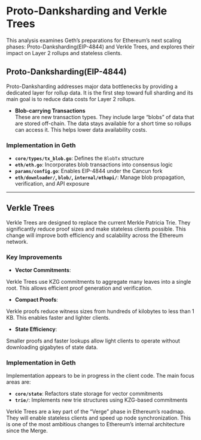 # Proto-Danksharding and Verkle Trees

This analysis examines Geth’s preparations for Ethereum’s next scaling phases: Proto-Danksharding(EIP-4844) and Verkle Trees, and explores their impact on Layer 2 rollups and stateless clients.

## Proto-Danksharding(EIP-4844)

Proto-Danksharding addresses major data bottlenecks by providing a dedicated layer for rollup data. It is the first step toward full sharding and its main goal is to reduce data costs for Layer 2 rollups.

- **Blob-carrying Transactions**  
  These are new transaction types. They include large “blobs” of data that are stored off-chain. The data stays available for a short time so rollups can access it. This helps lower data availability costs.

### Implementation in Geth

- **`core/types/tx_blob.go`**: Defines the `BlobTx` structure
- **`eth/eth.go`**: Incorporates blob transactions into consensus logic
- **`params/config.go`**: Enables EIP-4844 under the Cancun fork
- **`eth/downloader/`, `blob/`, `internal/ethapi/`**: Manage blob propagation, verification, and API exposure

---

## Verkle Trees

Verkle Trees are designed to replace the current Merkle Patricia Trie. They significantly reduce proof sizes and make stateless clients possible. This change will improve both efficiency and scalability across the Ethereum network.

### Key Improvements

- **Vector Commitments**:

Verkle Trees use KZG commitments to aggregate many leaves into a single root. This allows efficient proof generation and verification.

- **Compact Proofs**:

Verkle proofs reduce witness sizes from hundreds of kilobytes to less than 1 KB. This enables faster and lighter clients.

- **State Efficiency**:

Smaller proofs and faster lookups allow light clients to operate without downloading gigabytes of state data.

### Implementation in Geth

Implementation appears to be in progress in the client code. The main focus areas are:

- **`core/state`**: Refactors state storage for vector commitments
- **`trie/`**: Implements new trie structures using KZG-based commitments

Verkle Trees are a key part of the “Verge” phase in Ethereum’s roadmap. They will enable stateless clients and speed up node synchronization. This is one of the most ambitious changes to Ethereum’s internal architecture since the Merge.
